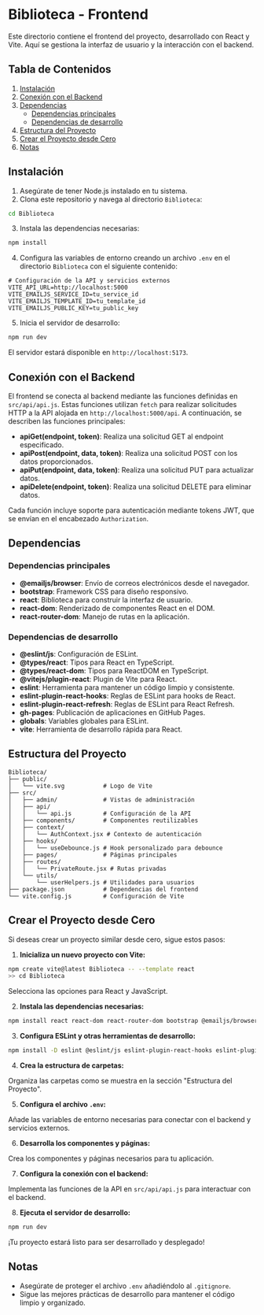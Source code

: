 # Biblioteca - Frontend

Este directorio contiene el frontend del proyecto, desarrollado con React y Vite. Aquí se gestiona la interfaz de usuario y la interacción con el backend.

## Tabla de Contenidos

1. [Instalación](#instalación)
2. [Conexión con el Backend](#conexión-con-el-backend)
3. [Dependencias](#dependencias)
    - [Dependencias principales](#dependencias-principales)
    - [Dependencias de desarrollo](#dependencias-de-desarrollo)
4. [Estructura del Proyecto](#estructura-del-proyecto)
5. [Crear el Proyecto desde Cero](#crear-el-proyecto-desde-cero)
6. [Notas](#notas)

## Instalación

1. Asegúrate de tener Node.js instalado en tu sistema.
2. Clona este repositorio y navega al directorio `Biblioteca`:

```bash
cd Biblioteca
```

3. Instala las dependencias necesarias:

```bash
npm install
```

4. Configura las variables de entorno creando un archivo `.env` en el directorio `Biblioteca` con el siguiente contenido:

```env
# Configuración de la API y servicios externos
VITE_API_URL=http://localhost:5000
VITE_EMAILJS_SERVICE_ID=tu_service_id
VITE_EMAILJS_TEMPLATE_ID=tu_template_id
VITE_EMAILJS_PUBLIC_KEY=tu_public_key
```

5. Inicia el servidor de desarrollo:

```bash
npm run dev
```

El servidor estará disponible en `http://localhost:5173`.

## Conexión con el Backend

El frontend se conecta al backend mediante las funciones definidas en `src/api/api.js`. Estas funciones utilizan `fetch` para realizar solicitudes HTTP a la API alojada en `http://localhost:5000/api`. A continuación, se describen las funciones principales:

- **apiGet(endpoint, token)**: Realiza una solicitud GET al endpoint especificado.
- **apiPost(endpoint, data, token)**: Realiza una solicitud POST con los datos proporcionados.
- **apiPut(endpoint, data, token)**: Realiza una solicitud PUT para actualizar datos.
- **apiDelete(endpoint, token)**: Realiza una solicitud DELETE para eliminar datos.

Cada función incluye soporte para autenticación mediante tokens JWT, que se envían en el encabezado `Authorization`.

## Dependencias

### Dependencias principales
- **@emailjs/browser**: Envío de correos electrónicos desde el navegador.
- **bootstrap**: Framework CSS para diseño responsivo.
- **react**: Biblioteca para construir la interfaz de usuario.
- **react-dom**: Renderizado de componentes React en el DOM.
- **react-router-dom**: Manejo de rutas en la aplicación.

### Dependencias de desarrollo
- **@eslint/js**: Configuración de ESLint.
- **@types/react**: Tipos para React en TypeScript.
- **@types/react-dom**: Tipos para ReactDOM en TypeScript.
- **@vitejs/plugin-react**: Plugin de Vite para React.
- **eslint**: Herramienta para mantener un código limpio y consistente.
- **eslint-plugin-react-hooks**: Reglas de ESLint para hooks de React.
- **eslint-plugin-react-refresh**: Reglas de ESLint para React Refresh.
- **gh-pages**: Publicación de aplicaciones en GitHub Pages.
- **globals**: Variables globales para ESLint.
- **vite**: Herramienta de desarrollo rápida para React.

## Estructura del Proyecto

```
Biblioteca/
├── public/
│   └── vite.svg           # Logo de Vite
├── src/
│   ├── admin/             # Vistas de administración
│   ├── api/
│   │   └── api.js         # Configuración de la API
│   ├── components/        # Componentes reutilizables
│   ├── context/
│   │   └── AuthContext.jsx # Contexto de autenticación
│   ├── hooks/
│   │   └── useDebounce.js # Hook personalizado para debounce
│   ├── pages/             # Páginas principales
│   ├── routes/
│   │   └── PrivateRoute.jsx # Rutas privadas
│   └── utils/
│       └── userHelpers.js # Utilidades para usuarios
├── package.json           # Dependencias del frontend
└── vite.config.js         # Configuración de Vite
```

## Crear el Proyecto desde Cero

Si deseas crear un proyecto similar desde cero, sigue estos pasos:

1. **Inicializa un nuevo proyecto con Vite:**

```bash
npm create vite@latest Biblioteca -- --template react
>> cd Biblioteca
```

Selecciona las opciones para React y JavaScript.

2. **Instala las dependencias necesarias:**

```bash
npm install react react-dom react-router-dom bootstrap @emailjs/browser
```

3. **Configura ESLint y otras herramientas de desarrollo:**

```bash
npm install -D eslint @eslint/js eslint-plugin-react-hooks eslint-plugin-react-refresh @vitejs/plugin-react
```

4. **Crea la estructura de carpetas:**

Organiza las carpetas como se muestra en la sección "Estructura del Proyecto".

5. **Configura el archivo `.env`:**

Añade las variables de entorno necesarias para conectar con el backend y servicios externos.

6. **Desarrolla los componentes y páginas:**

Crea los componentes y páginas necesarios para tu aplicación.

7. **Configura la conexión con el backend:**

Implementa las funciones de la API en `src/api/api.js` para interactuar con el backend.

8. **Ejecuta el servidor de desarrollo:**

```bash
npm run dev
```

¡Tu proyecto estará listo para ser desarrollado y desplegado! 

## Notas

- Asegúrate de proteger el archivo `.env` añadiéndolo al `.gitignore`.
- Sigue las mejores prácticas de desarrollo para mantener el código limpio y organizado.